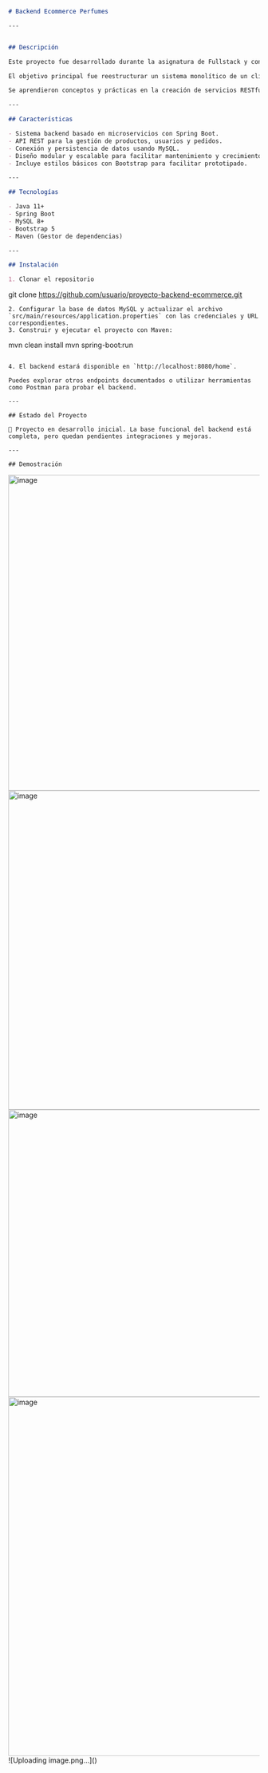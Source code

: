 
```markdown
# Backend Ecommerce Perfumes

---


## Descripción

Este proyecto fue desarrollado durante la asignatura de Fullstack y constituye la base de backend para un ecommerce en el rubro de perfumes.

El objetivo principal fue reestructurar un sistema monolítico de un cliente que no cumplía con sus necesidades actuales. Para ello, se implementó una arquitectura basada en microservicios con Java y Spring Boot, y se utilizó MySQL como base de datos relacional.

Se aprendieron conceptos y prácticas en la creación de servicios RESTful completos, dejando el proyecto listo para futuras integraciones con frontend o ampliaciones.

---

## Características

- Sistema backend basado en microservicios con Spring Boot.
- API REST para la gestión de productos, usuarios y pedidos.
- Conexión y persistencia de datos usando MySQL.
- Diseño modular y escalable para facilitar mantenimiento y crecimiento.
- Incluye estilos básicos con Bootstrap para facilitar prototipado.

---

## Tecnologías

- Java 11+
- Spring Boot
- MySQL 8+
- Bootstrap 5
- Maven (Gestor de dependencias)

---

## Instalación

1. Clonar el repositorio
   ```
   git clone https://github.com/usuario/proyecto-backend-ecommerce.git
   ```
2. Configurar la base de datos MySQL y actualizar el archivo `src/main/resources/application.properties` con las credenciales y URL correspondientes.
3. Construir y ejecutar el proyecto con Maven:
   ```
   mvn clean install
   mvn spring-boot:run
   ```

4. El backend estará disponible en `http://localhost:8080/home`.

Puedes explorar otros endpoints documentados o utilizar herramientas como Postman para probar el backend.

---

## Estado del Proyecto

🚧 Proyecto en desarrollo inicial. La base funcional del backend está completa, pero quedan pendientes integraciones y mejoras.

---

## Demostración
```
<img width="1348" height="633" alt="image" src="https://github.com/user-attachments/assets/aff2b56e-219b-4a89-b967-848ed7183315" />
<img width="1365" height="640" alt="image" src="https://github.com/user-attachments/assets/27423cbd-45bc-48ac-96d5-b4e855f565b1" />
<img width="1349" height="576" alt="image" src="https://github.com/user-attachments/assets/b5ec6fe2-916e-42fc-9ab4-3b6b335e38fa" />
<img width="1365" height="720" alt="image" src="https://github.com/user-attachments/assets/e7c98e64-d03c-4c7e-8cf8-7d59fb5ca259" />
![Uploading image.png…]()



